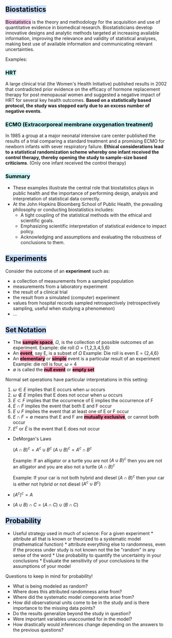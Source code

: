 
## <mark style="background: #ADCCFFA6;">Biostatistics</mark>

<mark style="background: #FFB8EBA6;">Biostatistics</mark> is the theory and methodology for the acquisition and use of quantitative evidence in biomedical research. Biostatisticians develop innovative designs and analytic methods targeted at increasing available information, improving the relevance and validity of statistical analyses, making best use of available information and communicating relevant uncertainties.

Examples:

### <mark style="background: #ABF7F7A6;">HRT</mark>

A large clinical trial (the Women's Health Initiative) published results in 2002 that contradicted prior evidence on the efficacy of hormone replacement therapy for post menopausal women and suggested a negative impact of HRT for several key health outcomes. **Based on a statistically based protocol, the study was stopped early due to an excess number of negative events**.

### <mark style="background: #ABF7F7A6;">ECMO (Extracorporeal membrane oxygenation treatment)</mark>

In 1985 a group at a major neonatal intensive care center published the results of a trial comparing a standard treatment and a promising ECMO for newborn infants with sever respiratory failure. **Ethical considerations lead to a statistical randomization scheme whereby one infant received the control therapy, thereby opening the study to sample-size based criticisms**. (Only one infant received the control therapy)

### <mark style="background: #ABF7F7A6;">Summary</mark>

* These examples illustrate the central role that biostatistics plays in public health and the importance of performing design, analysis and interpretation of statistical data correctly.
* At the John Hopkins Bloomberg School of Public Health, the prevailing philosophy or conducting biostatistics includes:
	* A tight coupling of the statistical methods with the ethical and scientific goals.
	* Emphasizing scientific interpretation of statistical evidence to impact policy.
	* Acknowledging and assumptions and evaluating the robustness of conclusions to them.



## <mark style="background: #ADCCFFA6;">Experiments</mark>

Consider the outcome of an **experiment** such as:
* a collection of measurements from a sampled population
* measurements from a laboratory experiment
* the result of a clinical trial
* the result from a simulated (computer) experiment
* values from hospital records sampled retrospectively (retrospectively sampling, useful when studying a phenomenon)
* ...


## <mark style="background: #ADCCFFA6;">Set Notation</mark>

* The **<mark style="background: #FF5582A6;">sample space</mark>**, $\Omega$, is the collection of possible outcomes of an experiment.
	Example: die roll $\Omega$ = {1,2,3,4,5,6}
* An **<mark style="background: #FF5582A6;">event</mark>**, say E, is a subset of $\Omega$
	Example: Die roll is even E = {2,4,6}
* An **<mark style="background: #FF5582A6;">elementary</mark>** or **<mark style="background: #FF5582A6;">simple</mark>** event is a particular result of an experiment
	Example: die roll is four, $\omega$ = 4
* $\emptyset$ is called the **<mark style="background: #FF5582A6;">null event</mark>** or **<mark style="background: #FF5582A6;">empty set</mark>**

Normal set operations have particular interpretations in this setting:

1) $\omega \in E$ implies that E occurs when $\omega$ occurs
2) $\omega \notin E$ implies that E does not occur when $\omega$ occurs
3) $E \subset F$ implies that the occurrence of E implies the occurrence of F
4) $E \cap F$ implies the event that both E and F occur
5) $E \cup F$ implies the event that at least one of E or F occur
6) $E \cap F = \emptyset$ means that E and F are **<mark style="background: #FF5582A6;">mutually exclusive</mark>**, or cannot both occur
7) $E^{c}$ or $\bar{E}$  is the event that E does not occur

* DeMorgan's Laws

	$(A \cap B)^{c} = A^{c} \cup B^{c}$
	$(A \cup B)^{c} = A^{c} \cap B^{c}$
	
	Example: If an alligator or a turtle you are not $(A \cup B)^{c}$ then you are not an alligator and you are also not a turtle $(A \cap B)^{c}$
	
	Example: If your car is not both hybrid and diesel $(A \cap B)^{c}$ then your car is either not hybrid or not diesel $(A^c \cup B^c)$

* $(A^c)^c = A$
* $(A \cup B) \cap C = (A \cap C) \cup (B \cap C)$


## <mark style="background: #ADCCFFA6;">Probability</mark>

* Useful strategy used in much of science:
	For a given experiment
		* attribute all that is known or theorized to a systematic model (mathematical function)
		* attribute everything else to randomness, even if the process under study is not known not the be "random" in any sense of the word
		* Use probability to quantify the uncertainty in your conclusions
		* Evaluate the sensitivity of your conclusions to the assumptions of your model

Questions to keep in mind for probability!

* What is being modeled as random?
* Where does this attributed randomness arise from?
* Where did the systematic model components arise from?
* How did observational units come to be in the study and is there importance to the missing data points?
* Do the results generalize beyond the study in question?
* Were important variables unaccounted for in the model?
* How drastically would inferences change depending on the answers to the previous questions?